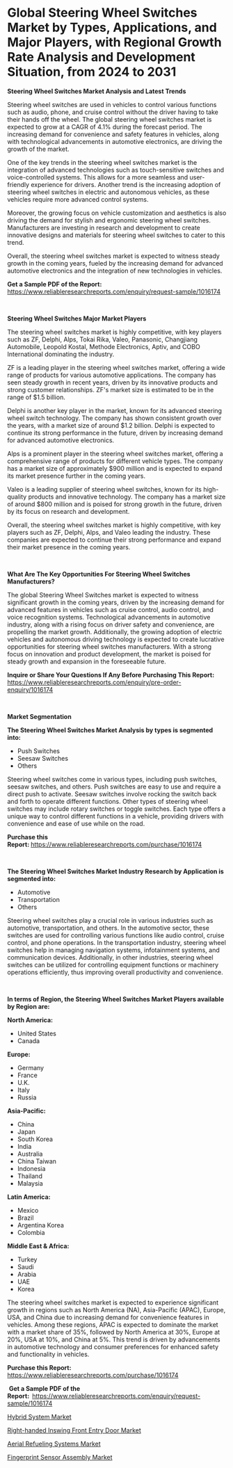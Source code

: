 <p><h1>Global Steering Wheel Switches Market by Types, Applications, and Major Players, with Regional Growth Rate Analysis and Development Situation, from 2024 to 2031</h1></p><p><strong>Steering Wheel Switches Market Analysis and Latest Trends</strong></p>
<p><p>Steering wheel switches are used in vehicles to control various functions such as audio, phone, and cruise control without the driver having to take their hands off the wheel. The global steering wheel switches market is expected to grow at a CAGR of 4.1% during the forecast period. The increasing demand for convenience and safety features in vehicles, along with technological advancements in automotive electronics, are driving the growth of the market.</p><p>One of the key trends in the steering wheel switches market is the integration of advanced technologies such as touch-sensitive switches and voice-controlled systems. This allows for a more seamless and user-friendly experience for drivers. Another trend is the increasing adoption of steering wheel switches in electric and autonomous vehicles, as these vehicles require more advanced control systems.</p><p>Moreover, the growing focus on vehicle customization and aesthetics is also driving the demand for stylish and ergonomic steering wheel switches. Manufacturers are investing in research and development to create innovative designs and materials for steering wheel switches to cater to this trend.</p><p>Overall, the steering wheel switches market is expected to witness steady growth in the coming years, fueled by the increasing demand for advanced automotive electronics and the integration of new technologies in vehicles.</p></p>
<p><strong>Get a Sample PDF of the Report:&nbsp;</strong> <a href="https://www.reliableresearchreports.com/enquiry/request-sample/1016174">https://www.reliableresearchreports.com/enquiry/request-sample/1016174</a></p>
<p>&nbsp;</p>
<p><strong>Steering Wheel Switches Major Market Players</strong></p>
<p><p>The steering wheel switches market is highly competitive, with key players such as ZF, Delphi, Alps, Tokai Rika, Valeo, Panasonic, Changjiang Automobile, Leopold Kostal, Methode Electronics, Aptiv, and COBO International dominating the industry.</p><p>ZF is a leading player in the steering wheel switches market, offering a wide range of products for various automotive applications. The company has seen steady growth in recent years, driven by its innovative products and strong customer relationships. ZF's market size is estimated to be in the range of $1.5 billion.</p><p>Delphi is another key player in the market, known for its advanced steering wheel switch technology. The company has shown consistent growth over the years, with a market size of around $1.2 billion. Delphi is expected to continue its strong performance in the future, driven by increasing demand for advanced automotive electronics.</p><p>Alps is a prominent player in the steering wheel switches market, offering a comprehensive range of products for different vehicle types. The company has a market size of approximately $900 million and is expected to expand its market presence further in the coming years.</p><p>Valeo is a leading supplier of steering wheel switches, known for its high-quality products and innovative technology. The company has a market size of around $800 million and is poised for strong growth in the future, driven by its focus on research and development.</p><p>Overall, the steering wheel switches market is highly competitive, with key players such as ZF, Delphi, Alps, and Valeo leading the industry. These companies are expected to continue their strong performance and expand their market presence in the coming years.</p></p>
<p>&nbsp;</p>
<p><strong>What Are The Key Opportunities For Steering Wheel Switches Manufacturers?</strong></p>
<p><p>The global Steering Wheel Switches market is expected to witness significant growth in the coming years, driven by the increasing demand for advanced features in vehicles such as cruise control, audio control, and voice recognition systems. Technological advancements in automotive industry, along with a rising focus on driver safety and convenience, are propelling the market growth. Additionally, the growing adoption of electric vehicles and autonomous driving technology is expected to create lucrative opportunities for steering wheel switches manufacturers. With a strong focus on innovation and product development, the market is poised for steady growth and expansion in the foreseeable future.</p></p>
<p><strong>Inquire or Share Your Questions If Any Before Purchasing This Report:</strong> <a href="https://www.reliableresearchreports.com/enquiry/pre-order-enquiry/1016174">https://www.reliableresearchreports.com/enquiry/pre-order-enquiry/1016174</a></p>
<p>&nbsp;</p>
<p><strong>Market Segmentation</strong></p>
<p><strong>The Steering Wheel Switches Market Analysis by types is segmented into:</strong></p>
<p><ul><li>Push Switches</li><li>Seesaw Switches</li><li>Others</li></ul></p>
<p><p>Steering wheel switches come in various types, including push switches, seesaw switches, and others. Push switches are easy to use and require a direct push to activate. Seesaw switches involve rocking the switch back and forth to operate different functions. Other types of steering wheel switches may include rotary switches or toggle switches. Each type offers a unique way to control different functions in a vehicle, providing drivers with convenience and ease of use while on the road.</p></p>
<p><strong>Purchase this Report:&nbsp;</strong><a href="https://www.reliableresearchreports.com/purchase/1016174">https://www.reliableresearchreports.com/purchase/1016174</a></p>
<p>&nbsp;</p>
<p><strong>The Steering Wheel Switches Market Industry Research by Application is segmented into:</strong></p>
<p><ul><li>Automotive</li><li>Transportation</li><li>Others</li></ul></p>
<p><p>Steering wheel switches play a crucial role in various industries such as automotive, transportation, and others. In the automotive sector, these switches are used for controlling various functions like audio control, cruise control, and phone operations. In the transportation industry, steering wheel switches help in managing navigation systems, infotainment systems, and communication devices. Additionally, in other industries, steering wheel switches can be utilized for controlling equipment functions or machinery operations efficiently, thus improving overall productivity and convenience.</p></p>
<p>&nbsp;</p>
<p><strong>In terms of Region, the Steering Wheel Switches Market Players available by Region are:</strong></p>
<p>
    <p> <strong> North America: </strong>
        <ul>
            <li>United States</li>
            <li>Canada</li>
        </ul>
        </p> 
    <p> <strong> Europe: </strong>
        <ul>
            <li>Germany</li>
            <li>France</li>
            <li>U.K.</li>
            <li>Italy</li>
            <li>Russia</li>
        </ul>
        </p> 
    <p> <strong> Asia-Pacific: </strong>
        <ul>
            <li>China</li>
            <li>Japan</li>
            <li>South Korea</li>
            <li>India</li>
            <li>Australia</li>
            <li>China Taiwan</li>
            <li>Indonesia</li>
            <li>Thailand</li>
            <li>Malaysia</li>
        </ul>
        </p> 
    <p> <strong> Latin America: </strong>
        <ul>
            <li>Mexico</li>
            <li>Brazil</li>
            <li>Argentina Korea</li>
            <li>Colombia</li>
        </ul>
        </p> 
    <p> <strong> Middle East & Africa: </strong>
        <ul>
            <li>Turkey</li>
            <li>Saudi</li>
            <li>Arabia</li>
            <li>UAE</li>
            <li>Korea</li>
        </ul>
    </p>
    </p>
<p><p>The steering wheel switches market is expected to experience significant growth in regions such as North America (NA), Asia-Pacific (APAC), Europe, USA, and China due to increasing demand for convenience features in vehicles. Among these regions, APAC is expected to dominate the market with a market share of 35%, followed by North America at 30%, Europe at 20%, USA at 10%, and China at 5%. This trend is driven by advancements in automotive technology and consumer preferences for enhanced safety and functionality in vehicles.</p></p>
<p><strong>Purchase this Report: </strong><a href="https://www.reliableresearchreports.com/purchase/1016174">https://www.reliableresearchreports.com/purchase/1016174</a></p>
<p>&nbsp;<strong>Get a Sample PDF of the Report:&nbsp;&nbsp;</strong><a href="https://www.reliableresearchreports.com/enquiry/request-sample/1016174">https://www.reliableresearchreports.com/enquiry/request-sample/1016174</a></p>
<p><strong></strong></p>
<p><p><a href="https://github.com/beatblasta/Market-Research-Report-List-2/blob/main/hybrid-system-market.md">Hybrid System Market</a></p><p><a href="https://simplistic-meeting-7ee.notion.site/Right-handed-Inswing-Front-Entry-Door-Market-Analysis-Examines-its-Scope-on-Growth-Opportunities-an-2b8ffdc0622b4d2fbdb09ee99a93397d">Right-handed Inswing Front Entry Door Market</a></p><p><a href="https://github.com/angelajermaine/Market-Research-Report-List-2/blob/main/aerial-refueling-systems-market.md">Aerial Refueling Systems Market</a></p><p><a href="https://view.publitas.com/reportprime-1/fingerprint-sensor-assembly-market-research-report-unlocks-analysis-on-the-market-financial-status-market-size-and-market-revenue-upto-2031/">Fingerprint Sensor Assembly Market</a></p></p>